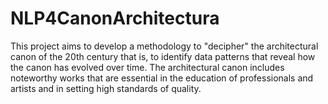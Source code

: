 # NLP4CanonArchitectura
This project aims to develop a methodology to "decipher" the architectural canon of the 20th century that is, to identify data patterns that reveal how the canon has evolved over time. The architectural canon includes noteworthy works that are essential in the education of professionals and artists and in setting high standards of quality.
